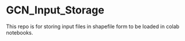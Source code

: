 # GCN_Input_Storage
This repo is for storing input files in shapefile form to be loaded in colab notebooks.
